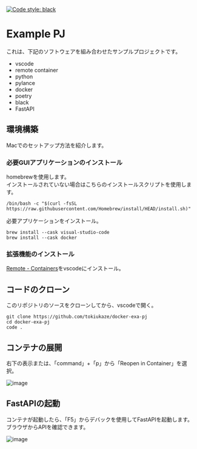 [![Code style: black](https://img.shields.io/badge/code%20style-black-000000.svg)](https://github.com/psf/black)

# Example PJ

これは、下記のソフトウェアを組み合わせたサンプルプロジェクトです。

* vscode
* remote container
* python
* pylance
* docker
* poetry
* black
* FastAPI

## 環境構築

Macでのセットアップ方法を紹介します。

### 必要GUIアプリケーションのインストール

homebrewを使用します。  
インストールされていない場合はこちらのインストールスクリプトを使用します。

```
/bin/bash -c "$(curl -fsSL https://raw.githubusercontent.com/Homebrew/install/HEAD/install.sh)"
```

必要アプリケーションをインストール。  

```
brew install --cask visual-studio-code
brew install --cask docker
```

### 拡張機能のインストール

[Remote - Containers](https://marketplace.visualstudio.com/items?itemName=ms-vscode-remote.remote-containers)をvscodeにインストール。

## コードのクローン

このリポジトリのソースをクローンしてから、vscodeで開く。

```
git clone https://github.com/tokiukaze/docker-exa-pj
cd docker-exa-pj
code .
```

## コンテナの展開

右下の表示または、「command」+「p」から「Reopen in Container」を選択。

![image](/docs/image/README.md%20—%20vscode-remote-con%202022-04-14%2015-04-46.png)

## FastAPIの起動

コンテナが起動したら、「F5」からデバックを使用してFastAPIを起動します。  
ブラウザからAPIを確認できます。

![image](/docs/image/Main.py%20%E2%80%94%20vscode-remote-con%20%5BDev%20Container%3A%20exa-pj%5D%202022-04-14%2015-11-12.png)
